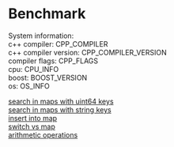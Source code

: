 Benchmark
=========

System information:<br/>
c++ compiler: CPP_COMPILER  
c++ compiler version: CPP_COMPILER_VERSION  
compiler flags: CPP_FLAGS  
cpu: CPU_INFO  
boost: BOOST_VERSION  
os: OS_INFO  


[search in maps with uint64 keys](./map-find-int.html)<br/>
[search in maps with string keys](./map-find-string.html)<br/>
[insert into map](./map-insert.html)<br/>
[switch vs map](./switch.html)<br/>
[arithmetic operations](./arithmetic.html)
